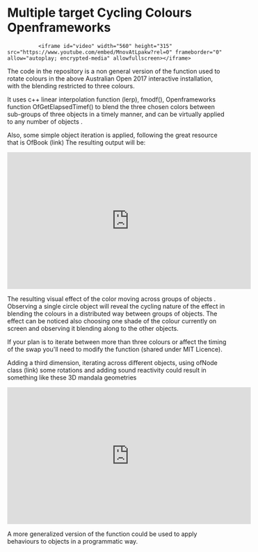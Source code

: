 # Multiple target Cycling Colours Openframeworks

              <iframe id="video" width="560" height="315" src="https://www.youtube.com/embed/MnovAtLpakw?rel=0" frameborder="0" allow="autoplay; encrypted-media" allowfullscreen></iframe>

The code in the repository is a non general version of the function used to rotate colours in the above Australian Open 2017 interactive installation, with the blending restricted to three colours. 

It uses c++ linear interpolation function (lerp), fmodf(), Openframeworks function OfGetElapsedTimef() to blend the three chosen colors between sub-groups of three objects in a timely manner, and can be virtually applied to any number of objects . 

Also, some simple object iteration is applied, following the great resource that is OfBook (link) The resulting output will be:

<iframe width="560" height="315" src="https://www.youtube.com/embed/7v1BscK2fXM" frameborder="0" allow="autoplay; encrypted-media" allowfullscreen></iframe>


The resulting visual effect of the color moving across groups of objects . Observing a single circle object will reveal the cycling nature of the effect in blending the colours in a distributed way between groups of objects. The effect can be noticed also choosing one shade of the colour currently on screen and observing it blending along to the other objects. 

If your plan is to iterate between more than three colours or affect the timing of the swap you'll need to modify the function (shared under MIT Licence).

Adding a third dimension, iterating across different objects, using ofNode class (link) some rotations and adding sound reactivity could result in something like these 3D mandala geometries

<iframe width="560" height="315" src="https://www.youtube.com/embed/TfCKxHwxRm0" frameborder="0" allow="autoplay; encrypted-media" allowfullscreen></iframe>

A more generalized version of the function could be used to apply behaviours to objects in a programmatic way.
